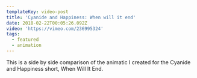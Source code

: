 ```yaml
---
templateKey: video-post
title: 'Cyanide and Happiness: When will it end'
date: 2018-02-22T00:05:26.092Z
video: 'https://vimeo.com/236995324'
tags:
  - featured
  - animation
---
```

This is a side by side comparison of the animatic I created for the Cyanide and Happiness short, When Will It End.
